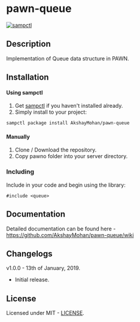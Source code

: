 # pawn-queue

[![sampctl](https://shields.southcla.ws/badge/sampctl-pawn--queue-2f2f2f.svg?style=for-the-badge)](https://github.com/AkshayMohan/pawn-queue)

## Description

Implementation of Queue data structure in PAWN.

## Installation
#### Using sampctl
1. Get [sampctl](https://github.com/Southclaws/sampctl) if you haven't installed already.
2. Simply install to your project:

```bash
sampctl package install AkshayMohan/pawn-queue
```

#### Manually
1. Clone / Download the repository.
2. Copy pawno folder into your server directory.

### Including
Include in your code and begin using the library:

```pawn
#include <queue>
```

## Documentation
Detailed documentation can be found here - https://github.com/AkshayMohan/pawn-queue/wiki

## Changelogs

v1.0.0 - 13th of January, 2019.
- Initial release.

## License
Licensed under MIT - [LICENSE](https://github.com/AkshayMohan/pawn-queue/blob/master/LICENSE).
